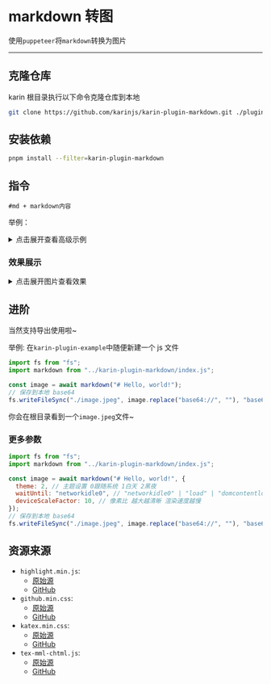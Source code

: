 # markdown 转图

使用`puppeteer`将`markdown`转换为图片

---

## 克隆仓库

karin 根目录执行以下命令克隆仓库到本地

```bash
git clone https://github.com/karinjs/karin-plugin-markdown.git ./plugins/karin-plugin-markdown
```

## 安装依赖

```bash
pnpm install --filter=karin-plugin-markdown
```

## 指令

`#md + markdown内容`

举例：

<details>
<summary>点击展开查看高级示例</summary>

```txt
#md # 地球的安可<div style="display: flex;">
<p align="left">
  <img src="https://prod-alicdn-community.kurobbs.com/forum/e93296bb45e74a0e9e523120e317794620240521.png" width="700" height="700" align="center">
</p>
<div>

## 想要看我的私房照吗？


> 使用技能

| 参数名 | 参数类型 |
| ------ | ------ |
| 敌人id  | int   |
| 是否长按  | bool   |

<details>
 <summary>安可私房照</summary>
</details>

</div>
<div style="margin-left: 20px; padding-left: 10px; border-left: 1px solid grey;">
<div style="color: green; font-size: 18px; font-weight: bold">
地球的安可
</div>
<div>
地球生物</div>
</div>
</div>
```

</details>

### 效果展示

<details>
<summary>点击展开图片查看效果</summary>

![图片][效果展示]

</details>

## 进阶

当然支持导出使用啦~

举例: 在`karin-plugin-example`中随便新建一个 js 文件

```js
import fs from "fs";
import markdown from "../karin-plugin-markdown/index.js";

const image = await markdown("# Hello, world!");
// 保存到本地 base64
fs.writeFileSync("./image.jpeg", image.replace("base64://", ""), "base64");
```

你会在根目录看到一个`image.jpeg`文件~

### 更多参数

```js
import fs from "fs";
import markdown from "../karin-plugin-markdown/index.js";

const image = await markdown("# Hello, world!", {
  theme: 2, // 主题设置 0跟随系统 1白天 2黑夜
  waitUntil: "networkidle0", // "networkidle0" | "load" | "domcontentloaded" | "networkidle2"
  deviceScaleFactor: 10, // 像素比 越大越清晰 渲染速度越慢
});
// 保存到本地 base64
fs.writeFileSync("./image.jpeg", image.replace("base64://", ""), "base64");
```

## 资源来源

- `highlight.min.js`:
  - [原始源][highlight.min.js]
  - [GitHub][Github-highlight.min.js]
- `github.min.css`:
  - [原始源][github.min.css]
  - [GitHub][Github-highlight.min.js]
- `katex.min.css`:
  - [原始源][katex.min.css]
  - [GitHub][Github-katex.min.css]
- `tex-mml-chtml.js`:
  - [原始源][tex-mml-chtml.js]
  - [GitHub][Github-tex-mml-chtml.js]

[效果展示]: https://gchat.qpic.cn/gchatpic_new/473893141/2171986905-3016544360-EFA0C041E2496809C8369DCACE68A1E1/0?term=2&is_origin=1
[highlight.min.js]: https://cdnjs.cloudflare.com/ajax/libs/highlight.js/11.6.0/highlight.min.js
[github.min.css]: https://cdnjs.cloudflare.com/ajax/libs/highlight.js/11.6.0/styles/github.min.css
[katex.min.css]: https://cdn.jsdelivr.net/npm/katex@0.16.8/dist/katex.min.css
[tex-mml-chtml.js]: https://cdn.jsdelivr.net/npm/mathjax@3/es5/tex-mml-chtml.js

[Github-highlight.min.js]: https://github.com/highlightjs/highlight.js
[Github-katex.min.css]: https://github.com/linxiaowu66/marked-kaTex
[Github-tex-mml-chtml.js]: https://github.com/mathjax/MathJax
